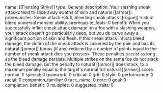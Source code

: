 name: [[Flensing Strike]]
type: General
description: Your slashing sneak attacks tend to slice away swaths of skin and natural [[armor]].
prerequisites: Sneak attack +3d6, bleeding sneak attack [[rogue]] trick or bleed universal monster ability.
prerequisite_feats: 0
benefit: When you successfully inflict sneak attack damage on a foe with a slashing weapon, your attack doesn't go particularly deep, but you do carve away a significant portion of skin and flesh. If this sneak attack inflicts bleed damage, the victim of the sneak attack is sickened by the pain and has its natural [[armor]] bonus (if any) reduced by a number of points equal to the number of sneak attack dice you possess. These penalties persist as long as the bleed damage persists. Multiple strikes on the same foe do not stack the bleed damage, but the penalty to natural [[armor]] does stack, to a maximum penalty equal to the target's normal full natural [[armor]] score.
normal: 0
special: 0
teamwork: 0
critical: 0
grit: 0
style: 0
performance: 0
racial: 0
companion_familiar: 0
race_name: 0
note: 0
goal: 0
completion_benefit: 0
multiples: 0
suggested_traits: 0
